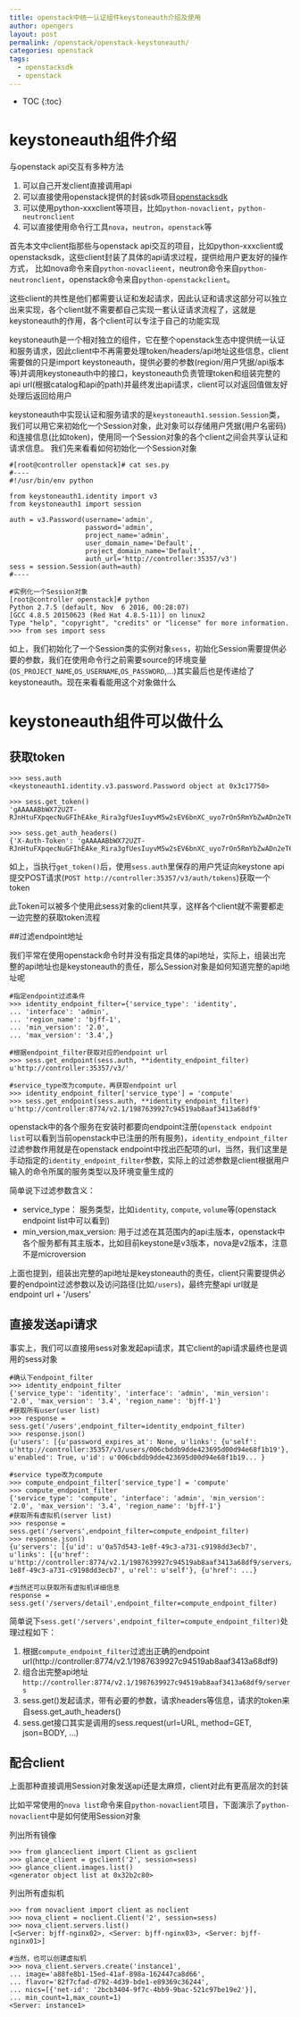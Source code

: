 ```yaml
---
title: openstack中统一认证组件keystoneauth介绍及使用                                                       
author: opengers
layout: post
permalink: /openstack/openstack-keystoneauth/
categories: openstack
tags:
  - openstacksdk
  - openstack
---   
```


* TOC
{:toc}    

# keystoneauth组件介绍                  

与openstack api交互有多种方法    

1. 可以自己开发client直接调用api           
1. 可以直接使用openstack提供的封装sdk项目[openstacksdk](https://docs.openstack.org/openstacksdk/latest/)                     
1. 可以使用python-xxxclient等项目，比如`python-novaclient`，`python-neutronclient`      
1. 可以直接使用命令行工具`nova`，`neutron`，`openstack`等        
     
首先本文中client指那些与openstack api交互的项目，比如python-xxxclient或openstacksdk，这些client封装了具体的api请求过程，提供给用户更友好的操作方式， 比如nova命令来自`python-novaclieent`，neutron命令来自`python-neutronclient`，openstack命令来自`python-openstackclient`。       

这些client的共性是他们都需要认证和发起请求，因此认证和请求这部分可以独立出来实现，各个client就不需要都自己实现一套认证请求流程了，这就是keystoneauth的作用，各个client可以专注于自己的功能实现      
          
keystoneauth是一个相对独立的组件，它在整个openstack生态中提供统一认证和服务请求，因此client中不再需要处理token/headers/api地址这些信息，client需要做的只是import keystoneauth，提供必要的参数(region/用户凭据/api版本等)并调用keystoneauth中的接口，keystoneauth负责管理token和组装完整的api url(根据catalog和api的path)并最终发出api请求，client可以对返回值做友好处理后返回给用户                                                   

keystoneauth中实现认证和服务请求的是`keystoneauth1.session.Session`类，我们可以用它来初始化一个Session对象，此对象可以存储用户凭据(用户名密码)和连接信息(比如token)，使用同一个Session对象的各个client之间会共享认证和请求信息。 我们先来看看如何初始化一个Session对象           

``` shell
#[root@controller openstack]# cat ses.py
#----
#!/usr/bin/env python

from keystoneauth1.identity import v3
from keystoneauth1 import session

auth = v3.Password(username='admin',
                   password='admin',
                   project_name='admin',
                   user_domain_name='Default',
                   project_domain_name='Default',
                   auth_url='http://controller:35357/v3')
sess = session.Session(auth=auth)
#----

#实例化一个Session对象    
[root@controller openstack]# python
Python 2.7.5 (default, Nov  6 2016, 00:28:07)
[GCC 4.8.5 20150623 (Red Hat 4.8.5-11)] on linux2
Type "help", "copyright", "credits" or "license" for more information.
>>> from ses import sess
```

如上，我们初始化了一个Session类的实例对象`sess`，初始化Session需要提供必要的参数，我们在使用命令行之前需要source的环境变量(`OS_PROJECT_NAME`,`OS_USERNAME`,`OS_PASSWORD`,...)其实最后也是传递给了keystoneauth。现在来看看能用这个对象做什么                   

# keystoneauth组件可以做什么      

## 获取token          

``` shell
>>> sess.auth
<keystoneauth1.identity.v3.password.Password object at 0x3c17750>

>>> sess.get_token()
'gAAAAABbWX72UZT-RJnHtuFXpqecNuGFIhEAke_Rira3gfUesIuyvM5w2sEV6bnXC_uyo7rOn5RmYbZwADn2eT6AuvHXkRGHVoE25A6bkkXr6vWGZAd8fXHITK751UBrg8obFBGGNWoZpPhG87qFtmZ1yuLM3uebFFB4lfCTXoJ70D0my0X1GRc'      

>>> sess.get_auth_headers()
{'X-Auth-Token': 'gAAAAABbWX72UZT-RJnHtuFXpqecNuGFIhEAke_Rira3gfUesIuyvM5w2sEV6bnXC_uyo7rOn5RmYbZwADn2eT6AuvHXkRGHVoE25A6bkkXr6vWGZAd8fXHITK751UBrg8obFBGGNWoZpPhG87qFtmZ1yuLM3uebFFB4lfCTXoJ70D0my0X1GRc'}

``` 

如上，当执行`get_token()`后，使用`sess.auth`里保存的用户凭证向keystone api提交POST请求(`POST http://controller:35357/v3/auth/tokens`)获取一个token        

此Token可以被多个使用此sess对象的client共享，这样各个client就不需要都走一边完整的获取token流程       

##过滤endpoint地址                   

我们平常在使用openstack命令时并没有指定具体的api地址，实际上，组装出完整的api地址也是keystoneauth的责任，那么Session对象是如何知道完整的api地址呢                 

``` shell
#指定endpoint过滤条件
>>> identity_endpoint_filter={'service_type': 'identity',
... 'interface': 'admin',
... 'region_name': 'bjff-1',
... 'min_version': '2.0',
... 'max_version': '3.4',}

#根据endpoint_filter获取对应的endpoint url
>>> sess.get_endpoint(sess.auth, **identity_endpoint_filter)
u'http://controller:35357/v3/'

#service_type改为compute，再获取endpoint url
>>> identity_endpoint_filter['service_type'] = 'compute'
>>> sess.get_endpoint(sess.auth, **identity_endpoint_filter)
u'http://controller:8774/v2.1/1987639927c94519ab8aaf3413a68df9'
```     

openstack中的各个服务在安装时都要向endpoint注册(`openstack endpoint list`可以看到当前openstack中已注册的所有服务)，`identity_endpoint_filter`过滤参数作用就是在openstack endpoint中找出匹配项的url，当然，我们这里是手动指定的`identity_endpoint_filter`参数，实际上的过滤参数是client根据用户输入的命令所属的服务类型以及环境变量生成的                                      

简单说下过滤参数含义：  

- service_type： 服务类型，比如`identity`, `compute`, `volume`等(openstack endpoint list中可以看到)             
- min_version,max_version: 用于过滤在其范围内的api主版本，openstack中各个服务都有其主版本，比如目前keystone是v3版本，nova是v2版本，注意不是microversion            

上面也提到，组装出完整的api地址是keystoneauth的责任，client只需要提供必要的endpoint过滤参数以及访问路径(比如`/users`)，最终完整api url就是endpoint url + '/users'          

## 直接发送api请求                    

事实上，我们可以直接用sess对象发起api请求，其它client的api请求最终也是调用的sess对象                             

``` shell
#确认下endpoint_filter
>>> identity_endpoint_filter
{'service_type': 'identity', 'interface': 'admin', 'min_version': '2.0', 'max_version': '3.4', 'region_name': 'bjff-1'}
#获取所有user(user list)
>>> response = sess.get('/users',endpoint_filter=identity_endpoint_filter)
>>> response.json()
{u'users': [{u'password_expires_at': None, u'links': {u'self': u'http://controller:35357/v3/users/006cbddb9dde423695d00d94e68f1b19'}, u'enabled': True, u'id': u'006cbddb9dde423695d00d94e68f1b19... }

#service type改为compute
>>> compute_endpoint_filter['service_type'] = 'compute'
>>> compute_endpoint_filter
{'service_type': 'compute', 'interface': 'admin', 'min_version': '2.0', 'max_version': '3.4', 'region_name': 'bjff-1'}
#获取所有虚拟机(server list)
>>> response = sess.get('/servers',endpoint_filter=compute_endpoint_filter)
>>> response.json()
{u'servers': [{u'id': u'0a57d543-1e8f-49c3-a731-c9198dd3ecb7', u'links': [{u'href': u'http://controller:8774/v2.1/1987639927c94519ab8aaf3413a68df9/servers/0a57d543-1e8f-49c3-a731-c9198dd3ecb7', u'rel': u'self'}, {u'href': ...}

#当然还可以获取所有虚拟机详细信息  
response = sess.get('/servers/detail',endpoint_filter=compute_endpoint_filter)
```

简单说下`sess.get('/servers',endpoint_filter=compute_endpoint_filter)`处理过程如下：       

1. 根据`compute_endpoint_filter`过滤出正确的endpoint url(http://controller:8774/v2.1/1987639927c94519ab8aaf3413a68df9)            
1. 组合出完整api地址`http://controller:8774/v2.1/1987639927c94519ab8aaf3413a68df9/servers`             
1. sess.get()发起请求，带有必要的参数，请求headers等信息，请求的token来自sess.get_auth_headers()                 
1. sess.get接口其实是调用的sess.request(url=URL, method=GET, json=BODY, ...)                   

## 配合client                  

上面那种直接调用Session对象发送api还是太麻烦，client对此有更高层次的封装      

比如平常使用的`nova list`命令来自`python-novaclient`项目，下面演示了`python-novaclient`中是如何使用Session对象       

列出所有镜像              

``` shell
>>> from glanceclient import Client as gsclient
>>> glance_client = gsclient('2', session=sess)
>>> glance_client.images.list()
<generator object list at 0x32b2c80>
```    

列出所有虚拟机        

``` shell
>>> from novaclient import client as noclient
>>> nova_client = noclient.Client('2', session=sess)
>>> nova_client.servers.list()
[<Server: bjff-nginx02>, <Server: bjff-nginx03>, <Server: bjff-nginx01>]

#当然，也可以创建虚拟机
>>> nova_client.servers.create('instance1',
... image='a88fe8b1-15ed-41af-898a-162447ca8d66',
... flavor='82f7cfad-d792-4d39-bde1-e89369c36244',
... nics=[{'net-id': '2bcb3404-9f7c-4bb9-9bac-521c97be19e2'}],
... min_count=1,max_count=1)
<Server: instance1>
```



